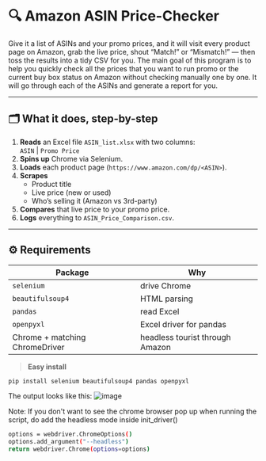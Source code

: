 # 🔍 Amazon ASIN Price-Checker

Give it a list of ASINs and your promo prices, and it will visit every product page on Amazon, grab the live price, shout “Match!” or “Mismatch!” — then toss the results into a tidy CSV for you.
The main goal of this program is to help you quickly check all the prices that you want to run promo or the current buy box status on Amazon without checking manually one by one. It will go through each of the ASINs and generate a report for you.

---

## 🗂️  What it does, step-by-step

1. **Reads** an Excel file `ASIN_list.xlsx` with two columns:  
   `ASIN` | `Promo Price`
2. **Spins up** Chrome via Selenium.
3. **Loads** each product page (`https://www.amazon.com/dp/<ASIN>`).
4. **Scrapes**  
   * Product title  
   * Live price (new or used)  
   * Who’s selling it (Amazon vs 3rd-party)
5. **Compares** that live price to your promo price.
6. **Logs** everything to `ASIN_Price_Comparison.csv`.

---

## ⚙️  Requirements

| Package | Why |
|---------|-----|
| `selenium` | drive Chrome |
| `beautifulsoup4` | HTML parsing |
| `pandas` | read Excel |
| `openpyxl` | Excel driver for pandas |
| Chrome + matching ChromeDriver | headless tourist through Amazon |

> **Easy install**

```bash
pip install selenium beautifulsoup4 pandas openpyxl
```

The output looks like this:
![image](https://github.com/user-attachments/assets/49fd32a1-1b03-4c4a-ad1c-bb3095d77af0)


Note:
If you don't want to see the chrome browser pop up when running the script, do add the headless mode inside init_driver()
```bash
options = webdriver.ChromeOptions()
options.add_argument("--headless")
return webdriver.Chrome(options=options)
```
